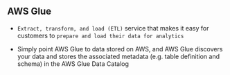 ## AWS Glue

- `Extract, transform, and load (ETL)` service that makes it easy for customers to `prepare and load their data for analytics`

- Simply point AWS Glue to data stored on AWS, and AWS Glue discovers your data and stores the associated metadata (e.g. table definition and schema) in the AWS Glue Data Catalog
